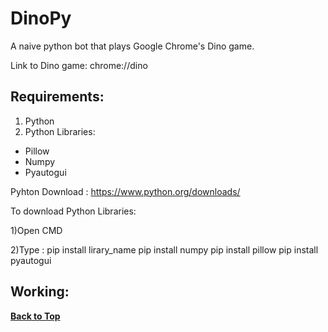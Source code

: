 # DinoPy
A naive python bot that plays Google Chrome's Dino game.

Link to Dino game: chrome://dino

## Requirements:
1) Python
2) Python Libraries:
* Pillow
* Numpy
* Pyautogui

  
Pyhton Download : https://www.python.org/downloads/

To download Python Libraries:

1)Open CMD

2)Type : pip install lirary_name
  pip install numpy
  pip install pillow
  pip install pyautogui
  
## Working:
**[Back to Top](#DinoPy)**
